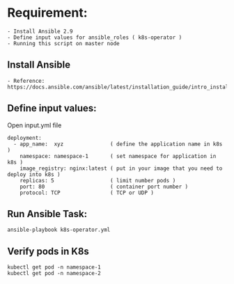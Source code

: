# Requirement:
```
- Install Ansible 2.9
- Define input values for ansible_roles ( k8s-operator )
- Running this script on master node 
```

## Install Ansible
```
- Reference: https://docs.ansible.com/ansible/latest/installation_guide/intro_installation.html
```

## Define input values:
Open input.yml file
```
deployment:
  - app_name:  xyz               ( define the application name in k8s )
    namespace: namespace-1       ( set namespace for application in k8s )
    image_registry: nginx:latest ( put in your image that you need to deploy into k8s )
    replicas: 5                  ( limit number pods )
    port: 80                     ( container port number )
    protocol: TCP                ( TCP or UDP )
```

## Run Ansible Task:
```
ansible-playbook k8s-operator.yml 
```

## Verify pods in K8s
```
kubectl get pod -n namespace-1
kubectl get pod -n namespace-2
```
    
        
